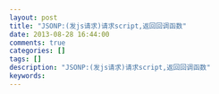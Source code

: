 ```yaml
---
layout: post
title: "JSONP:(发js请求)请求script,返回回调函数"
date: 2013-08-28 16:44:00 
comments: true
categories: []
tags: []
description: "JSONP:(发js请求)请求script,返回回调函数"
keywords: 
---
```





